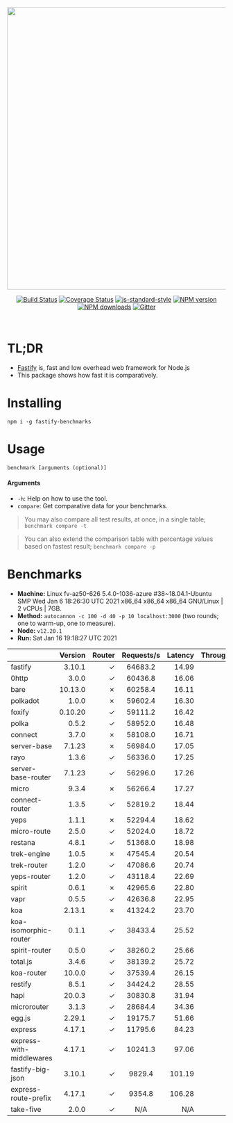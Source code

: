 <div align="center">
<img src="https://github.com/fastify/graphics/raw/master/full-logo.png" width="650" height="auto"/>
</div>

<div align="center">

[![Build Status](https://travis-ci.org/fastify/fastify.svg?branch=master)](https://travis-ci.org/fastify/fastify)
[![Coverage Status](https://coveralls.io/repos/github/fastify/fastify/badge.svg?branch=master)](https://coveralls.io/github/fastify/fastify?branch=master)
[![js-standard-style](https://img.shields.io/badge/code%20style-standard-brightgreen.svg?style=flat)](http://standardjs.com/)
[![NPM version](https://img.shields.io/npm/v/fastify.svg?style=flat)](https://www.npmjs.com/package/fastify)
[![NPM downloads](https://img.shields.io/npm/dm/fastify.svg?style=flat)](https://www.npmjs.com/package/fastify) [![Gitter](https://badges.gitter.im/gitterHQ/gitter.svg)](https://gitter.im/fastify)
</div>
<br />

# TL;DR

* [Fastify](https://github.com/fastify/fastify) is, fast and low overhead web framework for Node.js
* This package shows how fast it is comparatively.

# Installing

```
npm i -g fastify-benchmarks
```

# Usage

```
benchmark [arguments (optional)]
```

#### Arguments

* `-h`: Help on how to use the tool.
* `compare`: Get comparative data for your benchmarks.

> You may also compare all test results, at once, in a single table; `benchmark compare -t`

> You can also extend the comparison table with percentage values based on fastest result; `benchmark compare -p`
# Benchmarks
* __Machine:__ Linux fv-az50-626 5.4.0-1036-azure #38~18.04.1-Ubuntu SMP Wed Jan 6 18:26:30 UTC 2021 x86_64 x86_64 x86_64 GNU/Linux | 2 vCPUs | 7GB.
* __Method:__ `autocannon -c 100 -d 40 -p 10 localhost:3000` (two rounds; one to warm-up, one to measure).
* __Node:__ `v12.20.1`
* __Run:__ Sat Jan 16 19:18:27 UTC 2021

|                          | Version | Router | Requests/s | Latency | Throughput/Mb |
| :--                      | --:     | --:    | :-:        | --:     | --:           |
| fastify                  | 3.10.1  | ✓      | 64683.2    | 14.99   | 11.54         |
| 0http                    | 3.0.0   | ✓      | 60436.8    | 16.06   | 10.78         |
| bare                     | 10.13.0 | ✗      | 60258.4    | 16.11   | 10.75         |
| polkadot                 | 1.0.0   | ✗      | 59602.4    | 16.30   | 10.63         |
| foxify                   | 0.10.20 | ✓      | 59111.2    | 16.42   | 9.70          |
| polka                    | 0.5.2   | ✓      | 58952.0    | 16.48   | 10.51         |
| connect                  | 3.7.0   | ✗      | 58108.0    | 16.71   | 10.36         |
| server-base              | 7.1.23  | ✗      | 56984.0    | 17.05   | 10.16         |
| rayo                     | 1.3.6   | ✓      | 56336.0    | 17.25   | 10.05         |
| server-base-router       | 7.1.23  | ✓      | 56296.0    | 17.26   | 10.04         |
| micro                    | 9.3.4   | ✗      | 56266.4    | 17.27   | 10.03         |
| connect-router           | 1.3.5   | ✓      | 52819.2    | 18.44   | 9.42          |
| yeps                     | 1.1.1   | ✗      | 52294.4    | 18.62   | 9.33          |
| micro-route              | 2.5.0   | ✓      | 52024.0    | 18.72   | 9.28          |
| restana                  | 4.8.1   | ✓      | 51368.0    | 18.98   | 9.16          |
| trek-engine              | 1.0.5   | ✗      | 47545.4    | 20.54   | 7.80          |
| trek-router              | 1.2.0   | ✓      | 47086.6    | 20.74   | 7.72          |
| yeps-router              | 1.2.0   | ✓      | 43118.4    | 22.69   | 7.69          |
| spirit                   | 0.6.1   | ✗      | 42965.6    | 22.80   | 7.66          |
| vapr                     | 0.5.5   | ✓      | 42636.8    | 22.95   | 6.99          |
| koa                      | 2.13.1  | ✗      | 41324.2    | 23.70   | 7.37          |
| koa-isomorphic-router    | 0.1.1   | ✓      | 38433.4    | 25.52   | 6.85          |
| spirit-router            | 0.5.0   | ✓      | 38260.2    | 25.66   | 6.82          |
| total.js                 | 3.4.6   | ✓      | 38139.2    | 25.72   | 11.67         |
| koa-router               | 10.0.0  | ✓      | 37539.4    | 26.15   | 6.69          |
| restify                  | 8.5.1   | ✓      | 34424.2    | 28.55   | 6.20          |
| hapi                     | 20.0.3  | ✓      | 30830.8    | 31.94   | 5.50          |
| microrouter              | 3.1.3   | ✓      | 28684.4    | 34.36   | 5.12          |
| egg.js                   | 2.29.1  | ✓      | 19175.7    | 51.66   | 6.75          |
| express                  | 4.17.1  | ✓      | 11795.6    | 84.23   | 2.10          |
| express-with-middlewares | 4.17.1  | ✓      | 10241.3    | 97.06   | 3.81          |
| fastify-big-json         | 3.10.1  | ✓      | 9829.4     | 101.19  | 113.08        |
| express-route-prefix     | 4.17.1  | ✓      | 9354.8     | 106.28  | 3.46          |
| take-five                | 2.0.0   | ✓      | N/A        | N/A     | N/A           |
